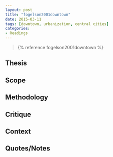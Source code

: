 ```yaml
---
layout: post
title: "fogelson2001downtown"
date: 2015-03-11
tags: [downtown, urbanization, central cities]
categories:
- Readings
---
```


> {% reference fogelson2001downtown %}

## Thesis


## Scope


## Methodology


## Critique


## Context


## Quotes/Notes

